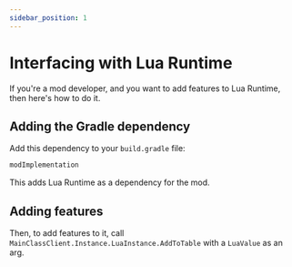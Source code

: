 ```yaml
---
sidebar_position: 1
---
```


# Interfacing with Lua Runtime

If you're a mod developer, and you want to add features to Lua Runtime, then here's how to do it.

## Adding the Gradle dependency

Add this dependency to your `build.gradle` file:

```groovy title="build.gradle"
modImplementation
```

This adds Lua Runtime as a dependency for the mod.

## Adding features

Then, to add features to it, call `MainClassClient.Instance.LuaInstance.AddToTable` with a `LuaValue` as an arg.